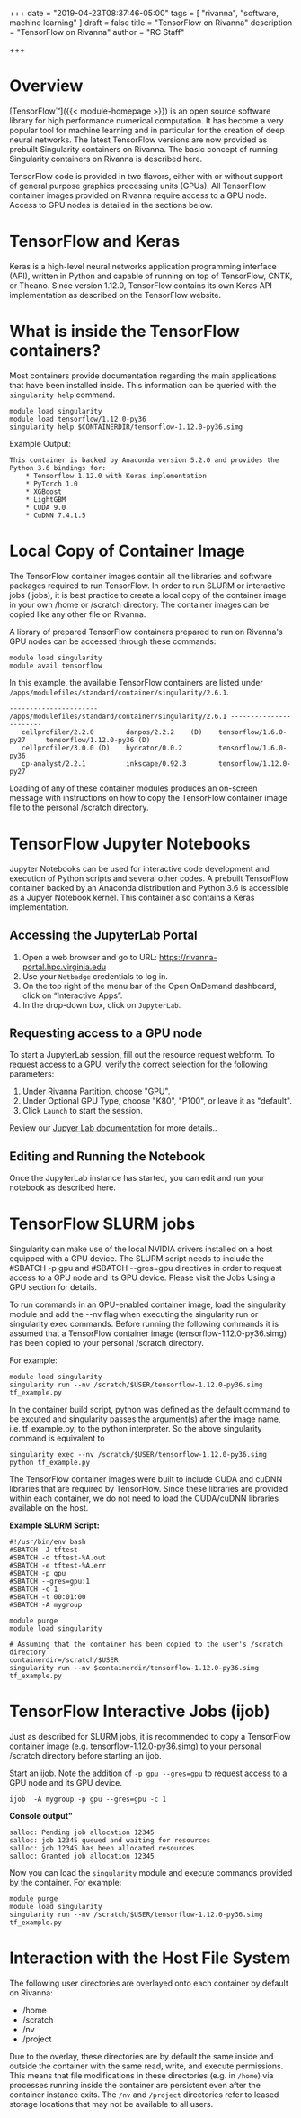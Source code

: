 +++
date = "2019-04-23T08:37:46-05:00"
tags = [
  "rivanna", "software, machine learning"
]
draft = false
title = "TensorFlow on Rivanna"
description = "TensorFlow on Rivanna"
author = "RC Staff"

+++
# Overview
[TensorFlow™]({{< module-homepage >}}) is an open source software library for high performance numerical computation.  It has become a very popular tool for machine learning and in particular for the creation of deep neural networks.  The latest TensorFlow versions are now provided as prebuilt Singularity containers on Rivanna.  The basic concept of running Singularity containers on Rivanna is described here.

TensorFlow code is provided in two flavors, either with or without support of general purpose graphics processing units (GPUs).  All TensorFlow container images provided on Rivanna require access to a GPU node.  Access to GPU nodes is detailed in the sections below.

# TensorFlow and Keras
Keras is a high-level neural networks application programming interface (API), written in Python and capable of running on top of TensorFlow, CNTK, or Theano.  Since version 1.12.0, TensorFlow contains its own Keras API implementation as described on the TensorFlow website.

# What is inside the TensorFlow containers?
Most containers provide documentation regarding the main applications that have been installed inside. This information can be queried with the `singularity help` command.
```
module load singularity
module load tensorflow/1.12.0-py36
singularity help $CONTAINERDIR/tensorflow-1.12.0-py36.simg
```
Example Output:
```
This container is backed by Anaconda version 5.2.0 and provides the Python 3.6 bindings for:
    * Tensorflow 1.12.0 with Keras implementation
    * PyTorch 1.0
    * XGBoost
    * LightGBM
    * CUDA 9.0
    * CuDNN 7.4.1.5
```

# Local Copy of Container Image
The TensorFlow container images contain all the libraries and software packages required to run TensorFlow.  In order to run SLURM or interactive jobs (ijobs), it is best practice to create a local copy of the container image in your own /home or /scratch directory. The container images can be copied like any other file on Rivanna.

A library of prepared TensorFlow containers prepared to run on Rivanna's GPU nodes can be accessed through these commands:
```
module load singularity
module avail tensorflow
```
In this example, the available TensorFlow containers are listed under `/apps/modulefiles/standard/container/singularity/2.6.1`.
```
---------------------- /apps/modulefiles/standard/container/singularity/2.6.1 -----------------------
   cellprofiler/2.2.0        danpos/2.2.2    (D)    tensorflow/1.6.0-py27     tensorflow/1.12.0-py36 (D)
   cellprofiler/3.0.0 (D)    hydrator/0.0.2         tensorflow/1.6.0-py36
   cp-analyst/2.2.1          inkscape/0.92.3        tensorflow/1.12.0-py27
```
Loading of any of these container modules produces an on-screen message with instructions on how to copy the TensorFlow container image file to the personal /scratch directory.  

# TensorFlow Jupyter Notebooks
Jupyter Notebooks can be used for interactive code development and execution of Python scripts and several other codes.  A prebuilt TensorFlow container backed by an Anaconda distribution and Python 3.6 is accessible as a Jupyer Notebook kernel.  This container also contains a Keras implementation.

## Accessing the JupyterLab Portal

1. Open a web browser and go to URL:  https://rivanna-portal.hpc.virginia.edu
2. Use your `Netbadge` credentials to log in.
3. On the top right of the menu bar of the Open OnDemand dashboard, click on “Interactive Apps”.
4. In the drop-down box, click on `JupyterLab`.

## Requesting access to a GPU node

To start a JupyterLab session, fill out the resource request webform.  To request access to a GPU, verify the correct selection for the following parameters:

1. Under Rivanna Partition, choose "GPU".
2. Under Optional GPU Type, choose "K80", "P100", or leave it as "default".
3. Click `Launch` to start the session.

Review our [Jupyer Lab documentation](/resource/rivanna/software/jupterlab) for more details..

## Editing and Running the Notebook

Once the JupyterLab instance has started, you can edit and run your notebook as described here.

# TensorFlow SLURM jobs
Singularity can make use of the local NVIDIA drivers installed on a host equipped with a GPU device.  The SLURM script needs to include the #SBATCH -p gpu and #SBATCH --gres=gpu directives in order to request access to a GPU node and its GPU device.  Please visit the Jobs Using a GPU section for details.

To run commands in an GPU-enabled container image, load the singularity module and add the --nv flag when executing the singularity run or singularity exec commands.  Before running the following commands it is assumed that a TensorFlow container image (tensorflow-1.12.0-py36.simg) has been copied to your personal /scratch directory.

For example:
```
module load singularity
singularity run --nv /scratch/$USER/tensorflow-1.12.0-py36.simg tf_example.py
```
In the container build script, python was defined as the default command to be excuted and singularity passes the argument(s) after the image name, i.e. tf_example.py, to the python interpreter. So the above singularity command is equivalent to
```
singularity exec --nv /scratch/$USER/tensorflow-1.12.0-py36.simg python tf_example.py
```
The TensorFlow container images were built to include CUDA and cuDNN libraries that are required by TensorFlow.  Since these libraries are provided within each container, we do not need to load the CUDA/cuDNN libraries available on the host.

**Example SLURM Script:**
```
#!/usr/bin/env bash
#SBATCH -J tftest
#SBATCH -o tftest-%A.out
#SBATCH -e tftest-%A.err
#SBATCH -p gpu
#SBATCH --gres=gpu:1
#SBATCH -c 1
#SBATCH -t 00:01:00
#SBATCH -A mygroup

module purge
module load singularity

# Assuming that the container has been copied to the user's /scratch directory
containerdir=/scratch/$USER
singularity run --nv $containerdir/tensorflow-1.12.0-py36.simg tf_example.py
```

# TensorFlow Interactive Jobs (ijob)
Just as described for SLURM jobs, it is recommended to copy a TensorFlow container image (e.g. tensorflow-1.12.0-py36.simg) to your personal /scratch directory before starting an ijob.

Start an ijob.  Note the addition of `-p gpu --gres=gpu` to request access to a GPU node and its GPU device.
```
ijob  -A mygroup -p gpu --gres=gpu -c 1
```
**Console output"**
```
salloc: Pending job allocation 12345
salloc: job 12345 queued and waiting for resources
salloc: job 12345 has been allocated resources
salloc: Granted job allocation 12345
```
Now you can load the `singularity` module and execute commands provided by the container. For example:
```
module purge
module load singularity
singularity run --nv /scratch/$USER/tensorflow-1.12.0-py36.simg tf_example.py
```

# Interaction with the Host File System
The following user directories are overlayed onto each container by default on Rivanna:

* /home
* /scratch
* /nv
* /project

Due to the overlay, these directories are by default the same inside and outside the container with the same read, write, and execute permissions.  This means that file modifications in these directories (e.g. in `/home`) via processes running inside the container are persistent even after the container instance exits.  The `/nv` and `/project` directories refer to leased storage locations that may not be available to all users.
